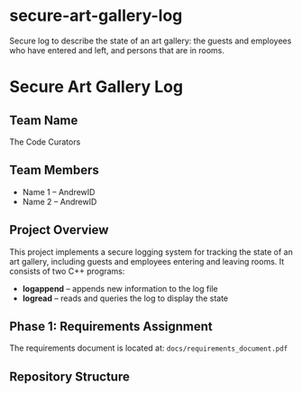 # secure-art-gallery-log
Secure log to describe the state of an art gallery: the guests and employees who have entered and left, and persons that are in rooms. 
# Secure Art Gallery Log

## Team Name
The Code Curators

## Team Members
- Name 1 – AndrewID
- Name 2 – AndrewID

## Project Overview
This project implements a secure logging system for tracking the state of an art gallery, including guests and employees entering and leaving rooms. It consists of two C++ programs:
- **logappend** – appends new information to the log file
- **logread** – reads and queries the log to display the state

## Phase 1: Requirements Assignment
The requirements document is located at:
`docs/requirements_document.pdf`

## Repository Structure
